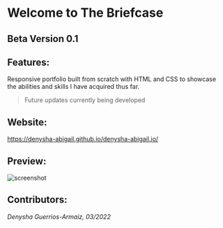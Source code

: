 # Welcome to The Briefcase

## Beta Version 0.1

## Features:

Responsive portfolio built from scratch with HTML and CSS to showcase the abilities and skills I have acquired thus far.

> Future updates currently being developed

## Website:
https://denysha-abigail.github.io/denysha-abigail.io/

## Preview:
![screenshot](./assets/images/preview.png)

## Contributors:
*Denysha Guerrios-Armaiz, 03/2022*